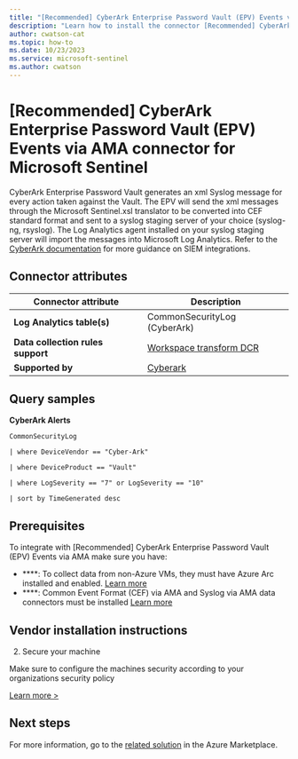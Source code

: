 ```yaml
---
title: "[Recommended] CyberArk Enterprise Password Vault (EPV) Events via AMA connector for Microsoft Sentinel"
description: "Learn how to install the connector [Recommended] CyberArk Enterprise Password Vault (EPV) Events via AMA to connect your data source to Microsoft Sentinel."
author: cwatson-cat
ms.topic: how-to
ms.date: 10/23/2023
ms.service: microsoft-sentinel
ms.author: cwatson
---
```


# [Recommended] CyberArk Enterprise Password Vault (EPV) Events via AMA connector for Microsoft Sentinel

CyberArk Enterprise Password Vault generates an xml Syslog message for every action taken against the Vault.  The EPV will send the xml messages through the Microsoft Sentinel.xsl translator to be converted into CEF standard format and sent to a syslog staging server of your choice (syslog-ng, rsyslog). The Log Analytics agent installed on your syslog staging server will import the messages into Microsoft Log Analytics. Refer to the [CyberArk documentation](https://docs.cyberark.com/Product-Doc/OnlineHelp/PAS/Latest/en/Content/PASIMP/DV-Integrating-with-SIEM-Applications.htm) for more guidance on SIEM integrations.

## Connector attributes

| Connector attribute | Description |
| --- | --- |
| **Log Analytics table(s)** | CommonSecurityLog (CyberArk)<br/> |
| **Data collection rules support** | [Workspace transform DCR](/azure/azure-monitor/logs/tutorial-workspace-transformations-portal) |
| **Supported by** | [Cyberark](https://www.cyberark.com/services-support/technical-support/) |

## Query samples

**CyberArk Alerts**
   ```kusto
CommonSecurityLog

   | where DeviceVendor == "Cyber-Ark"

   | where DeviceProduct == "Vault"

   | where LogSeverity == "7" or LogSeverity == "10"

   | sort by TimeGenerated desc
   ```



## Prerequisites

To integrate with [Recommended] CyberArk Enterprise Password Vault (EPV) Events via AMA make sure you have: 

- ****: To collect data from non-Azure VMs, they must have Azure Arc installed and enabled. [Learn more](/azure/azure-monitor/agents/azure-monitor-agent-install?tabs=ARMAgentPowerShell,PowerShellWindows,PowerShellWindowsArc,CLIWindows,CLIWindowsArc)
- ****: Common Event Format (CEF) via AMA and Syslog via AMA data connectors must be installed [Learn more](/azure/sentinel/connect-cef-ama#open-the-connector-page-and-create-the-dcr)


## Vendor installation instructions



2. Secure your machine 

Make sure to configure the machines security according to your organizations security policy


[Learn more >](https://aka.ms/SecureCEF)



## Next steps

For more information, go to the [related solution](https://azuremarketplace.microsoft.com/en-us/marketplace/apps/cyberark.cyberark_epv_events_mss?tab=Overview) in the Azure Marketplace.
